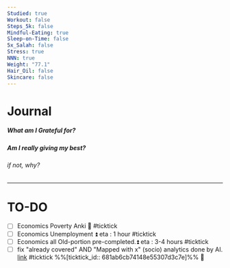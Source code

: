 ```yaml
---
Studied: true
Workout: false
Steps_5k: false
Mindful-Eating: true
Sleep-on-Time: false
5x_Salah: false
Stress: true
NNN: true
Weight: "77.1"
Hair_Oil: false
Skincare: false
---
```



# Journal
##### What am I Grateful for?
##### Am I really giving my best? 
###### if not, why?


---


# TO-DO

- [ ] Economics Poverty Anki 🔼 #ticktick
- [ ] Economics Unemployment ⏫ eta : 1 hour #ticktick 
- [ ] Economics all Old-portion pre-completed.⏫ eta : 3-4 hours #ticktick 
- [ ] fix "already covered" AND "Mapped with x" (socio) analytics done by AI.  [link](https://ticktick.com/webapp/#p/681aaaf2c71c710000000041/tasks/681ab6cb74148e55307d3c7e) #ticktick  %%[ticktick_id:: 681ab6cb74148e55307d3c7e]%% 🔽